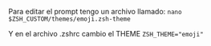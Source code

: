 Para editar el prompt tengo un archivo llamado:
`nano $ZSH_CUSTOM/themes/emoji.zsh-theme`

Y en el archivo .zshrc cambio el THEME
`ZSH_THEME="emoji"`
